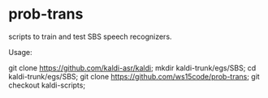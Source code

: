 # prob-trans
scripts to train and test SBS speech recognizers.

Usage:

git clone https://github.com/kaldi-asr/kaldi;
mkdir kaldi-trunk/egs/SBS;
cd kaldi-trunk/egs/SBS;
git clone https://github.com/ws15code/prob-trans;
git checkout kaldi-scripts;
